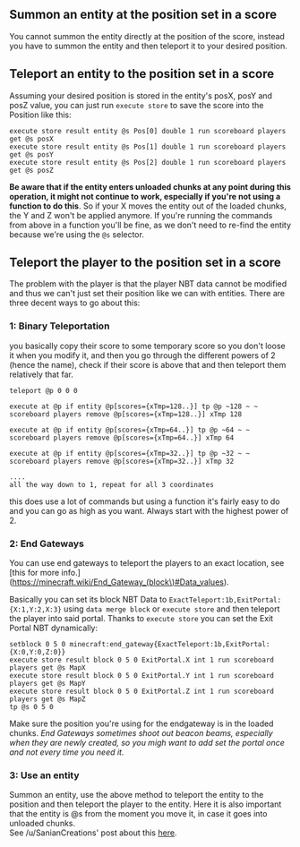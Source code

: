 ## Summon an entity at the position set in a score

You cannot summon the entity directly at the position of the score, instead you have to summon the entity and then teleport it to your desired position.

## Teleport an entity to the position set in a score

Assuming your desired position is stored in the entity's posX, posY and posZ value, you can just run `execute store` to save the score into the Position like this:

    execute store result entity @s Pos[0] double 1 run scoreboard players get @s posX
    execute store result entity @s Pos[1] double 1 run scoreboard players get @s posY
    execute store result entity @s Pos[2] double 1 run scoreboard players get @s posZ

**Be aware that if the entity enters unloaded chunks at any point during this operation, it might not continue to work, especially if you're not using a function to do this**. So if your X moves the entity out of the loaded chunks, the Y and Z won't be applied anymore. If you're running the commands from above in a function you'll be fine, as we don't need to re-find the entity because we're using the `@s` selector.

## Teleport the player to the position set in a score

The problem with the player is that the player NBT data cannot be modified and thus we can't just set their position like we can with entities. There are three decent ways to go about this:

### 1: Binary Teleportation

you basically copy their score to some temporary score so you don't loose it when you modify it, and then you go through the different powers of 2 (hence the name), check if their score is above that and then teleport them relatively that far.

    teleport @p 0 0 0
    
    execute at @p if entity @p[scores={xTmp=128..}] tp @p ~128 ~ ~
    scoreboard players remove @p[scores={xTmp=128..}] xTmp 128
    
    execute at @p if entity @p[scores={xTmp=64..}] tp @p ~64 ~ ~
    scoreboard players remove @p[scores={xTmp=64..}] xTmp 64
    
    execute at @p if entity @p[scores={xTmp=32..}] tp @p ~32 ~ ~
    scoreboard players remove @p[scores={xTmp=32..}] xTmp 32
    
    ....
    all the way down to 1, repeat for all 3 coordinates

this does use a lot of commands but using a function it's fairly easy to do and you can go as high as you want. Always start with the highest power of 2.

### 2: End Gateways

You can use end gateways to teleport the players to an exact location, see [this for more info.](https://minecraft.wiki/End_Gateway_(block\)#Data_values).  

Basically you can set its block NBT Data to `ExactTeleport:1b,ExitPortal:{X:1,Y:2,X:3}` using `data merge block` or `execute store` and then teleport the player into said portal. Thanks to `execute store` you can set the Exit Portal NBT dynamically:

    setblock 0 5 0 minecraft:end_gateway{ExactTeleport:1b,ExitPortal:{X:0,Y:0,Z:0}}
    execute store result block 0 5 0 ExitPortal.X int 1 run scoreboard players get @s MapX
    execute store result block 0 5 0 ExitPortal.Y int 1 run scoreboard players get @s MapY
    execute store result block 0 5 0 ExitPortal.Z int 1 run scoreboard players get @s MapZ
    tp @s 0 5 0

Make sure the position you're using for the endgateway is in the loaded chunks. _End Gateways sometimes shoot out beacon beams, especially when they are newly created, so you migh want to add set the portal once and not every time you need it._

### 3: Use an entity

Summon an entity, use the above method to teleport the entity to the position and then teleport the player to the entity. Here it is also important that the entity is @s from the moment you move it, in case it goes into unloaded chunks.  
See /u/SanianCreations' post about this [here](https://www.reddit.com/r/MinecraftCommands/comments/fd1lds/new_method_to_tp_to_scoreboard_values).